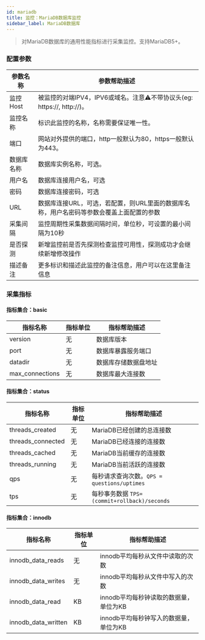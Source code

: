 ```yaml
---
id: mariadb  
title: 监控：MariaDB数据库监控      
sidebar_label: MariaDB数据库   
---
```


> 对MariaDB数据库的通用性能指标进行采集监控。支持MariaDB5+。

### 配置参数

| 参数名称      | 参数帮助描述 |
| ----------- | ----------- |
| 监控Host     | 被监控的对端IPV4，IPV6或域名。注意⚠️不带协议头(eg: https://, http://)。 |
| 监控名称     | 标识此监控的名称，名称需要保证唯一性。  |
| 端口        | 网站对外提供的端口，http一般默认为80，https一般默认为443。  |
| 数据库名称   | 数据库实例名称，可选。  |
| 用户名      | 数据库连接用户名，可选 |
| 密码        | 数据库连接密码，可选 |
| URL        | 数据库连接URL，可选，若配置，则URL里面的数据库名称，用户名密码等参数会覆盖上面配置的参数  |
| 采集间隔    | 监控周期性采集数据间隔时间，单位秒，可设置的最小间隔为10秒  |
| 是否探测    | 新增监控前是否先探测检查监控可用性，探测成功才会继续新增修改操作  |
| 描述备注    | 更多标识和描述此监控的备注信息，用户可以在这里备注信息  |

### 采集指标

#### 指标集合：basic

| 指标名称      | 指标单位 | 指标帮助描述 |
| ----------- | ----------- | ----------- |
| version         | 无 | 数据库版本 |
| port            | 无 | 数据库暴露服务端口 |
| datadir         | 无 | 数据库存储数据盘地址 |
| max_connections | 无 | 数据库最大连接数 |

#### 指标集合：status

| 指标名称      | 指标单位 | 指标帮助描述 |
| ----------- | ----------- | ----------- |
| threads_created         | 无 | MariaDB已经创建的总连接数 |
| threads_connected            | 无 | MariaDB已经连接的连接数 |
| threads_cached         | 无 | MariaDB当前缓存的连接数 |
| threads_running | 无 | MariaDB当前活跃的连接数 |
| qps         | 无 | 每秒请求查询次数。`QPS = questions/uptimes` |   
| tps | 无 | 每秒事务数据 `TPS= (commit+rollback)/seconds`|  


#### 指标集合：innodb

| 指标名称      | 指标单位 | 指标帮助描述 |
| ----------- | ----------- | ----------- |
| innodb_data_reads         | 无 | innodb平均每秒从文件中读取的次数 |
| innodb_data_writes            | 无 | innodb平均每秒从文件中写入的次数 |
| innodb_data_read         | KB | innodb平均每秒钟读取的数据量，单位为KB |
| innodb_data_written | KB | innodb平均每秒钟写入的数据量，单位为KB |   



